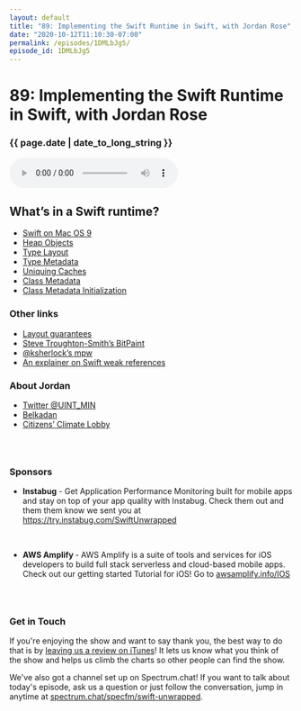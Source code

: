 ```yaml
---
layout: default
title: "89: Implementing the Swift Runtime in Swift, with Jordan Rose"
date: "2020-10-12T11:10:30-07:00"
permalink: /episodes/1DMLbJg5/
episode_id: 1DMLbJg5
---
```


# 89: Implementing the Swift Runtime in Swift, with Jordan Rose

### {{ page.date | date_to_long_string }}

<audio controls><source src="/audio/1DMLbJg5.mp3" type="audio/mpeg"></audio>
<br/>
<h2>What’s in a Swift runtime?</h2><ul><li><a href="https://belkadan.com/blog/2020/04/Swift-on-Mac-OS-9/">Swift on Mac OS 9</a></li><li><a href="https://belkadan.com/blog/2020/08/Swift-Runtime-Heap-Objects/">Heap Objects</a></li><li><a href="https://belkadan.com/blog/2020/09/Swift-Runtime-Type-Layout/">Type Layout</a></li><li><a href="https://belkadan.com/blog/2020/09/Swift-Runtime-Type-Metadata/">Type Metadata</a></li><li><a href="https://belkadan.com/blog/2020/09/Swift-Runtime-Uniquing-Caches/">Uniquing Caches</a></li><li><a href="https://belkadan.com/blog/2020/09/Swift-Runtime-Class-Metadata/">Class Metadata</a></li><li><a href="https://belkadan.com/blog/2020/10/Swift-Runtime-Class-Metadata-Initialization/">Class Metadata Initialization</a></li></ul><h3>Other links</h3><ul><li><a href="https://forums.swift.org/t/guarantee-in-memory-tuple-layout-or-dont/40122">Layout guarantees</a></li><li><a href="https://www.highcaffeinecontent.com/blog/20150124-MPW,-Carbon-and-building-Classic-Mac-OS-apps-in-OS-X">Steve Troughton-Smith’s BitPaint</a></li><li><a href="https://github.com/ksherlock/mpw">@ksherlock’s mpw</a></li><li><a href="https://mikeash.com/pyblog/friday-qa-2017-09-22-swift-4-weak-references.html">An explainer on Swift weak references</a></li></ul><h3>About Jordan</h3><ul><li><a href="https://twitter.com/UINT_MIN">Twitter @UINT_MIN</a></li><li><a href="https://belkadan.com">Belkadan</a></li><li><a href="https://citizensclimatelobby.org">Citizens’ Climate Lobby</a></li></ul><h3> </h3><h3>Sponsors</h3><ul><li><strong>Instabug</strong> - Get Application Performance Monitoring built for mobile apps and stay on top of your app quality with Instabug. Check them out and them them know we sent you at <a href="https://try.instabug.com/SwiftUnwrapped">https://try.instabug.com/SwiftUnwrapped</a></li></ul><p> </p><ul><li><strong>AWS Amplify </strong>- AWS Amplify is a suite of tools and services for iOS developers to build full stack serverless and cloud-based mobile apps. Check out our getting started Tutorial for iOS! Go to <a href="https://aws.amazon.com/getting-started/hands-on/build-ios-app-amplify/">awsamplify.info/IOS</a></li></ul><h3> </h3><h3>Get in Touch</h3><p>If you're enjoying the show and want to say thank you, the best way to do that is by <a href="https://itunes.apple.com/us/podcast/swift-unwrapped/id1209817203?mt=2">leaving us a review on iTunes</a>! It lets us know what you think of the show and helps us climb the charts so other people can find the show.</p><p>We've also got a channel set up on Spectrum.chat! If you want to talk about today's episode, ask us a question or just follow the conversation, jump in anytime at <a href="https://spectrum.chat/specfm/swift-unwrapped">spectrum.chat/specfm/swift-unwrapped</a>.</p>
